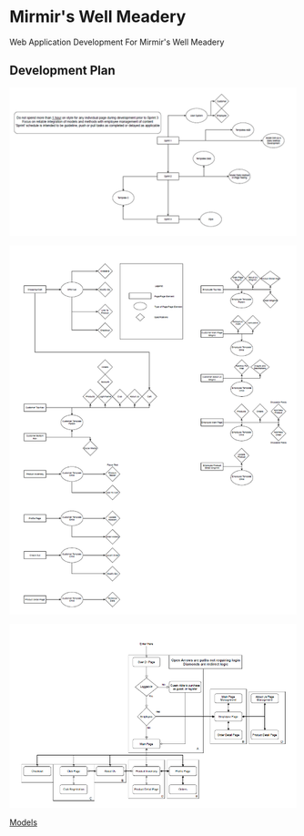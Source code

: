 # Mirmir's Well Meadery
Web Application Development For Mirmir's Well Meadery

## Development Plan

![Sprint Plan](/diagrams/SprintPlanning.png)

![Page Features](/diagrams/FeatureBreakDown.png)

![Page Flow](/diagrams/PageFlow.png)

[Models](/diagrams/Models.pdf)
